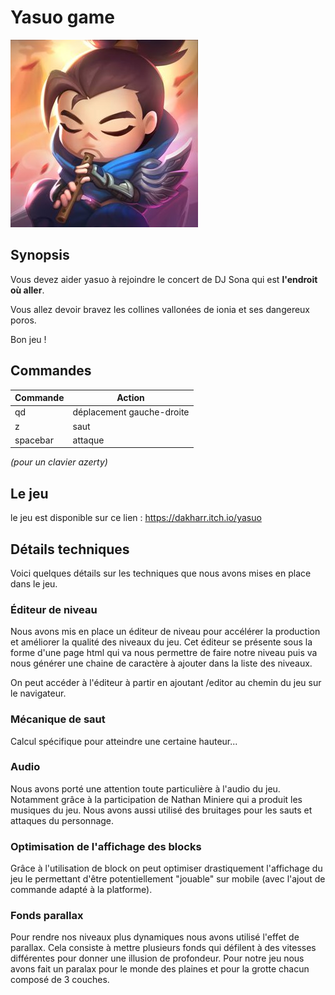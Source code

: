 # Yasuo game

![yasuo logo](resources/chibi_yasuo.jpg)

## Synopsis

Vous devez aider yasuo à rejoindre le concert de DJ Sona qui est **l'endroit où aller**. 

Vous allez devoir bravez les collines vallonées de ionia et ses dangereux poros.

Bon jeu ! 

## Commandes

Commande | Action
-------------- | ----------------
qd | déplacement gauche-droite
z | saut
spacebar | attaque

*(pour un clavier azerty)*

## Le jeu

le jeu est disponible sur ce lien : https://dakharr.itch.io/yasuo

## Détails techniques

Voici quelques détails sur les techniques que nous avons mises en place dans le jeu.

### Éditeur de niveau

Nous avons mis en place un éditeur de niveau pour accélérer la production et améliorer la qualité des niveaux du jeu.
Cet éditeur se présente sous la forme d'une page html qui va nous permettre de faire notre niveau puis va nous générer une chaine de caractère à ajouter dans la liste des niveaux.

On peut accéder à l'éditeur à partir en ajoutant /editor au chemin du jeu sur le navigateur.

### Mécanique de saut

Calcul spécifique pour atteindre une certaine hauteur...

### Audio

Nous avons porté une attention toute particulière à l'audio du jeu. Notamment grâce à la participation de Nathan Miniere qui a produit les musiques du jeu. Nous avons aussi utilisé des bruitages pour les sauts et attaques du personnage.

### Optimisation de l'affichage des blocks

Grâce à l'utilisation de block on peut optimiser drastiquement l'affichage du jeu le permettant d'être potentiellement "jouable" sur mobile (avec l'ajout de commande adapté à la platforme).

### Fonds parallax

Pour rendre nos niveaux plus dynamiques nous avons utilisé l'effet de parallax. Cela consiste à mettre plusieurs fonds qui défilent à des vitesses différentes pour donner une illusion de profondeur. Pour notre jeu nous avons fait un paralax pour le monde des plaines et pour la grotte chacun composé de 3 couches.
